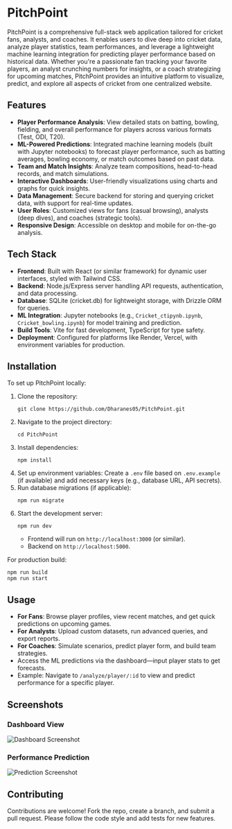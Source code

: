 # PitchPoint

PitchPoint is a comprehensive full-stack web application tailored for cricket fans, analysts, and coaches. It enables users to dive deep into cricket data, analyze player statistics, team performances, and leverage a lightweight machine learning integration for predicting player performance based on historical data. Whether you're a passionate fan tracking your favorite players, an analyst crunching numbers for insights, or a coach strategizing for upcoming matches, PitchPoint provides an intuitive platform to visualize, predict, and explore all aspects of cricket from one centralized website.

## Features

- **Player Performance Analysis**: View detailed stats on batting, bowling, fielding, and overall performance for players across various formats (Test, ODI, T20).
- **ML-Powered Predictions**: Integrated machine learning models (built with Jupyter notebooks) to forecast player performance, such as batting averages, bowling economy, or match outcomes based on past data.
- **Team and Match Insights**: Analyze team compositions, head-to-head records, and match simulations.
- **Interactive Dashboards**: User-friendly visualizations using charts and graphs for quick insights.
- **Data Management**: Secure backend for storing and querying cricket data, with support for real-time updates.
- **User Roles**: Customized views for fans (casual browsing), analysts (deep dives), and coaches (strategic tools).
- **Responsive Design**: Accessible on desktop and mobile for on-the-go analysis.

## Tech Stack

- **Frontend**: Built with React (or similar framework) for dynamic user interfaces, styled with Tailwind CSS.
- **Backend**: Node.js/Express server handling API requests, authentication, and data processing.
- **Database**: SQLite (cricket.db) for lightweight storage, with Drizzle ORM for queries.
- **ML Integration**: Jupyter notebooks (e.g., `Cricket_ctipynb.ipynb`, `Cricket_bowling.ipynb`) for model training and prediction.
- **Build Tools**: Vite for fast development, TypeScript for type safety.
- **Deployment**: Configured for platforms like Render, Vercel, with environment variables for production.

## Installation

To set up PitchPoint locally:

1. Clone the repository:
   ```
   git clone https://github.com/Dharanes05/PitchPoint.git
   ```
2. Navigate to the project directory:
   ```
   cd PitchPoint
   ```
3. Install dependencies:
   ```
   npm install
   ```
4. Set up environment variables: Create a `.env` file based on `.env.example` (if available) and add necessary keys (e.g., database URL, API secrets).
5. Run database migrations (if applicable):
   ```
   npm run migrate
   ```
6. Start the development server:
   ```
   npm run dev
   ```
   - Frontend will run on `http://localhost:3000` (or similar).
   - Backend on `http://localhost:5000`.

For production build:
```
npm run build
npm run start
```

## Usage

- **For Fans**: Browse player profiles, view recent matches, and get quick predictions on upcoming games.
- **For Analysts**: Upload custom datasets, run advanced queries, and export reports.
- **For Coaches**: Simulate scenarios, predict player form, and build team strategies.
- Access the ML predictions via the dashboard—input player stats to get forecasts.
- Example: Navigate to `/analyze/player/:id` to view and predict performance for a specific player.

## Screenshots

### Dashboard View
![Dashboard Screenshot](screenshots/dashboard.png)

### Performance Prediction
![Prediction Screenshot](screenshots/prediction-page.jpg)

## Contributing

Contributions are welcome! Fork the repo, create a branch, and submit a pull request. Please follow the code style and add tests for new features.